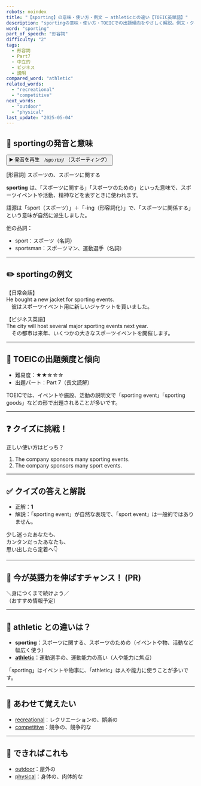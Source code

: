 ```yaml
---
robots: noindex
title: "【sporting】の意味・使い方・例文 ― athleticとの違い【TOEIC英単語】"
description: "sportingの意味・使い方・TOEICでの出題傾向をやさしく解説。例文・クイズ付きでathleticとの違いもわかりやすく学べます。"
word: "sporting"
part_of_speech: "形容詞"
difficulty: "2"
tags:
  - 形容詞
  - Part7
  - 中立的
  - ビジネス
  - 説明
compared_word: "athletic"
related_words:
  - "recreational"
  - "competitive"
next_words:
  - "outdoor"
  - "physical"
last_update: "2025-05-04"
---
```


## 🔰 sportingの発音と意味

<button class="play-audio" onclick="playTTS('sporting')">
  <span class="play-audio-main">
    ▶️ 発音を再生　/spɔːrtɪŋ/
  </span>
  <span class="play-audio-sub">
    （スポーティング）
  </span>
</button>

[形容詞] スポーツの、スポーツに関する

**sporting** は、「スポーツに関する」「スポーツのための」といった意味で、スポーツイベントや活動、精神などを表すときに使われます。

語源は「sport（スポーツ）」＋「-ing（形容詞化）」で、「スポーツに関係する」という意味が自然に派生しました。

他の品詞：  
- sport：スポーツ（名詞）
- sportsman：スポーツマン、運動選手（名詞）

---

## ✏️ sportingの例文

【日常会話】  
He bought a new jacket for sporting events.  
　彼はスポーツイベント用に新しいジャケットを買いました。

【ビジネス英語】  
The city will host several major sporting events next year.  
　その都市は来年、いくつかの大きなスポーツイベントを開催します。

---

## 🎯 TOEICの出題頻度と傾向

- 難易度：★★☆☆☆
- 出題パート：Part 7（長文読解）

TOEICでは、イベントや施設、活動の説明文で「sporting event」「sporting goods」などの形で出題されることが多いです。

---

## ❓ クイズに挑戦！

正しい使い方はどっち？

1. The company sponsors many sporting events.  
2. The company sponsors many sport events.

---

## ✅ クイズの答えと解説

- 正解：**1**
- 解説：「sporting event」が自然な表現で、「sport event」は一般的ではありません。

少し迷ったあなたも、  
カンタンだったあなたも、  
思い出したら定着へ👇️

---

## 🚀 今が英語力を伸ばすチャンス！ (PR)

<div class="info-center">
＼身につくまで続けよう／<br>  
（おすすめ情報予定）
</div>

---

## 🤔  athletic との違いは？

- **sporting**：スポーツに関する、スポーツのための（イベントや物、活動など幅広く使う）
- **[athletic](/athletic)**：運動選手の、運動能力の高い（人や能力に焦点）

「sporting」はイベントや物事に、「athletic」は人や能力に使うことが多いです。

---

## 🧩 あわせて覚えたい

- [recreational](/recreational)：レクリエーションの、娯楽の
- [competitive](/competitive)：競争の、競争的な

---

## 📖 できればこれも

- [outdoor](/outdoor)：屋外の
- [physical](/physical)：身体の、肉体的な

<!-- cvid: aid12_bid24 -->
